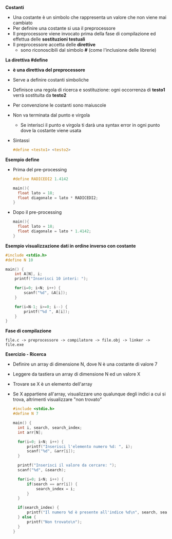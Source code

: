 **Costanti**

- Una costante è un simbolo che rappresenta un valore che non viene mai cambiato
- Per definire una costante si usa il preprocessore
- Il preprocessore viene invocato prima della fase di compilazione ed effettua delle **sostituzioni testuali**
- Il preprocessore accetta delle **direttive**
  - sono riconoscibili dal simbolo **#** (come l'inclusione delle librerie)



**La direttiva #define**

- **è una direttiva del preprocessore**

- Serve a definire costanti simboliche

- Definisce una regola di ricerca e sostituzione: ogni occorrenza di **testo1** verrà sostituita da **testo2**
- Per convenzione le costanti sono maiuscole
- Non va terminata dal punto e virgola
  - Se interisci il punto e virgola ti darà una syntax error in ogni punto dove la costante viene usata

- Sintassi

  ```c
  #define <testo1> <testo2>
  ```



**Esempio define**

- Prima del pre-processing

  ```c
  #define RADICEDI2 1.4142
  
  main(){
  	float lato = 18;
  	float diagonale = lato * RADICEDI2;
  }
  ```

- Dopo il pre-processing

  ```c
  main(){
  	float lato = 18;
  	float diagonale = lato * 1.4142;
  }
  ```

  

**Esempio visualizzazione dati in ordine inverso con costante**

```c
#include <stdio.h>
#define N 10

main() {
	int A[N], i;
	printf("Inserisci 10 interi: ");

	for(i=0; i<N; i++) {
		scanf("%d", &A[i]);
	}

	for(i=N-1; i>=0; i--) {
		printf("%d ", A[i]);
	}
}
```



**Fase di compilazione**

```
file.c -> preprocessore -> compilatore -> file.obj -> linker -> file.exe
```



**Esercizio - Ricerca**

- Definire un array di dimensione N, dove N è una costante di valore 7

- Leggere da tastiera un array di dimensione N ed un valore X

- Trovare se X è un elemento dell'array

- Se X appartiene all'array, visualizzare uno qualunque degli indici a cui si trova, altrimenti visualizzare "non trovato"

  ```c
  #include <stdio.h>
  #define N 7
  
  main() {
  	int i, search, search_index;
  	int arr[N];
  
  	for(i=0; i<N; i++) {
  		printf("Inserisci l'elemento numero %d: ", i);
  		scanf("%d", &arr[i]);
  	}
  
  	printf("Inserisci il valore da cercare: ");
  	scanf("%d", &search);
  
  	for(i=0; i<N; i++) {
  		if(search == arr[i]) {
  			search_index = i;
  		}
  	}
  
  	if(search_index) {
  		printf("Il numero %d è presente all'indice %d\n", search, search_index);
  	} else {
  		printf("Non trovato\n");
  	}
  }
  ```

  